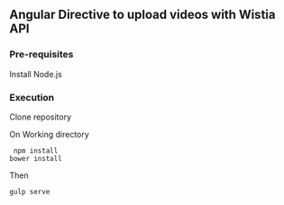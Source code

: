 ## Angular Directive to upload videos with Wistia API

### Pre-requisites
Install Node.js

### Execution
Clone repository

On Working directory

     npm install
    bower install

Then

    gulp serve
